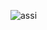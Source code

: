 
![assi](https://user-images.githubusercontent.com/128853412/227666760-ccd9baa9-67c3-4180-8ab9-43e75d28a299.JPG)
